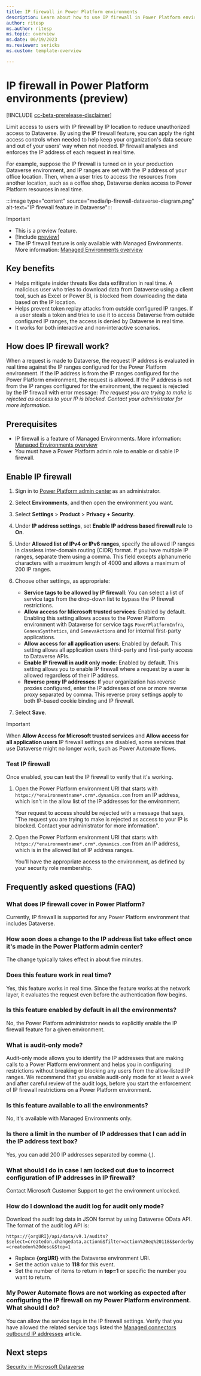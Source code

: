 ```yaml
---
title: IP firewall in Power Platform environments
description: Learn about how to use IP firewall in Power Platform environments.
author: ritesp
ms.author: ritesp
ms.topic: overview
ms.date: 06/19/2023
ms.reviewer: sericks
ms.custom: template-overview

---
```


# IP firewall in Power Platform environments (preview)

[!INCLUDE [cc-beta-prerelease-disclaimer](../includes/cc-beta-prerelease-disclaimer.md)]

Limit access to users with IP firewall by IP location to reduce unauthorized access to Dataverse. By using the IP firewall feature, you can apply the right access controls when needed to help keep your organization's data secure and out of your users' way when not needed. IP firewall analyses and enforces the IP address of each request in real time. 

For example, suppose the IP firewall is turned on in your production Dataverse environment, and IP ranges are set with the IP address of your office location. Then, when a user tries to access the resources from another location, such as a coffee shop, Dataverse denies access to Power Platform resources in real time.

:::image type="content" source="media/ip-firewall-dataverse-diagram.png" alt-text="IP firewall feature in Dataverse":::

> [!IMPORTANT]
> - This is a preview feature.
> - [!include [preview](../includes/cc-preview-features-definition.md)]
> - The IP firewall feature is only available with Managed Environments. More information: [Managed Environments overview](managed-environment-overview.md)

## Key benefits

- Helps mitigate insider threats like data exfiltration in real time. A malicious user who tries to download data from Dataverse using a client tool, such as Excel or Power BI, is blocked from downloading the data based on the IP location.
- Helps prevent token replay attacks from outside configured IP ranges. If a user steals a token and tries to use it to access Dataverse from outside configured IP ranges, the access is denied by Dataverse in real time.
- It works for both interactive and non-interactive scenarios.

## How does IP firewall work?

When a request is made to Dataverse, the request IP address is evaluated in real time against the IP ranges configured for the Power Platform environment. If the IP address is from the IP ranges configured for the Power Platform environment, the request is allowed. If the IP address is not from the IP ranges configured for the environment, the request is rejected by the IP firewall with error message: *The request you are trying to make is rejected as access to your IP is blocked. Contact your administrator for more information*.

## Prerequisites

- IP firewall is a feature of Managed Environments. More information: [Managed Environments overview](managed-environment-overview.md)
- You must have a Power Platform admin role to enable or disable IP firewall.

## Enable IP firewall

1. Sign in to [Power Platform admin center](https://admin.powerplatform.microsoft.com) as an administrator.
1. Select **Environments**, and then open the environment you want.
1. Select **Settings** > **Product** > **Privacy + Security**.
1. Under **IP address settings**, set **Enable IP address based firewall rule** to **On**.
1. Under **Allowed list of IPv4 or IPv6 ranges**, specify the allowed IP ranges in classless inter-domain routing (CIDR) format. If you have multiple IP ranges, separate them using a comma. This field excepts alphanumeric characters with a maximum length of 4000 and allows a maximum of 200 IP ranges.
1. Choose other settings, as appropriate:

   - **Service tags to be allowed by IP firewall**: You can select a list of service tags from the drop-down list to bypass the IP firewall restrictions.
   - **Allow access for Microsoft trusted services**: Enabled by default. Enabling this setting allows access to the Power Platform environment with Dataverse for service tags `PowerPlatformInfra`, `GenevaSynthetics`, and `GenevaActions` and for internal first-party applications.
   - **Allow access for all application users**: Enabled by default. This setting allows all application users third-party and first-party access to Dataverse APIs.
   - **Enable IP firewall in audit only mode**: Enabled by default. This setting allows you to enable IP firewall where a request by a user is allowed regardless of their IP address.
   - **Reverse proxy IP addresses**: If your organization has reverse proxies configured, enter the IP addresses of one or more reverse proxy separated by comma. This reverse proxy settings apply to both IP-based cookie binding and IP firewall.

1. Select **Save**.

> [!IMPORTANT]
> When **Allow Access for Microsoft trusted services** and **Allow access for all application users** IP firewall settings are disabled, some services that use Dataverse might no longer work, such as Power Automate flows.

### Test IP firewall

Once enabled, you can test the IP firewall to verify that it's working.

1. Open the Power Platform environment URI that starts with `https://*environmentname*.crm*.dynamics.com` from an IP address, which isn't in the allow list of the IP addresses for the environment.

   Your request to access should be rejected with a message that says, "The request you are trying to make is rejected as access to your IP is blocked. Contact your administrator for more information".
   
1. Open the Power Platform environment URI that starts with `https://*environmentname*.crm*.dynamics.com` from an IP address, which is in the allowed list of IP address ranges.

   You'll have the appropriate access to the environment, as defined by your security role membership.

## Frequently asked questions (FAQ)

### What does IP firewall cover in Power Platform?

Currently, IP firewall is supported for any Power Platform environment that includes Dataverse. 

### How soon does a change to the IP address list take effect once it's made in the Power Platform admin center?

The change typically takes effect in about five minutes.

### Does this feature work in real time?

Yes, this feature works in real time. Since the feature works at the network layer, it evaluates the request even before the authentication flow begins.

### Is this feature enabled by default in all the environments?

No, the Power Platform administrator needs to explicitly enable the IP firewall feature for a given environment.

### What is audit-only mode?

Audit-only mode allows you to identify the IP addresses that are making calls to a Power Platform environment and helps you in configuring restrictions without breaking or blocking any users from the allow-listed IP ranges. We recommend that you enable audit-only mode for at least a week and after careful review of the audit logs, before you start the enforcement of IP firewall restrictions on a Power Platform environment.

### Is this feature available to all the environments?

No, it's available with Managed Environments only.

### Is there a limit in the number of IP addresses that I can add in the IP address text box? 

Yes, you can add 200 IP addresses separated by comma (,). 

### What should I do in case I am locked out due to incorrect configuration of IP addresses in IP firewall?

Contact Microsoft Customer Support to get the environment unlocked.

### How do I download the audit log for audit only mode? 

Download the audit log data in JSON format by using Dataverse OData API. The format of the audit log API is:

`https://{orgURI}/api/data/v9.1/audits?$select=createdon,changedata,action&$filter=action%20eq%20118&$orderby=createdon%20desc&$top=1` 

- Replace **{orgURI}** with the Dataverse environment URI.
- Set the action value to **118** for this event.
- Set the number of items to return in **top=1** or specific the number you want to return.

### My Power Automate flows are not working as expected after configuring the IP firewall on my Power Platform environment. What should I do?

You can allow the service tags in the IP firewall settings. Verify that you have allowed the related service tags listed the [Managed connectors outbound IP addresses](/connectors/common/outbound-ip-addresses) article.

## Next steps

[Security in Microsoft Dataverse](wp-security.md)
